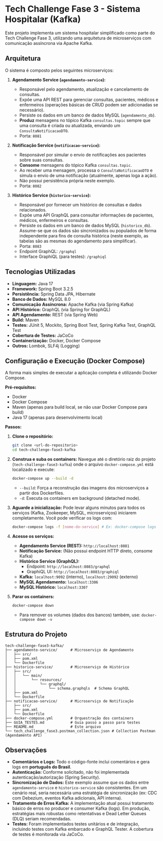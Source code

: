 # Tech Challenge Fase 3 - Sistema Hospitalar (Kafka)

Este projeto implementa um sistema hospitalar simplificado como parte do Tech Challenge Fase 3, utilizando uma arquitetura de microserviços com comunicação assíncrona via Apache Kafka.

## Arquitetura

O sistema é composto pelos seguintes microserviços:

1.  **Agendamento Service (`agendamento-service`):**
    *   Responsável pelo agendamento, atualização e cancelamento de consultas.
    *   Expõe uma API REST para gerenciar consultas, pacientes, médicos e enfermeiros (operações básicas de CRUD podem ser adicionadas se necessário).
    *   Persiste os dados em um banco de dados MySQL (`agendamento_db`).
    *   **Produz** mensagens no tópico Kafka `consultas.topic` sempre que uma consulta é criada ou atualizada, enviando um `ConsultaNotificacaoDTO`.
    *   Porta: `8081`

2.  **Notificação Service (`notificacao-service`):**
    *   Responsável por simular o envio de notificações aos pacientes sobre suas consultas.
    *   **Consome** mensagens do tópico Kafka `consultas.topic`.
    *   Ao receber uma mensagem, processa o `ConsultaNotificacaoDTO` e simula o envio de uma notificação (atualmente, apenas loga a ação).
    *   Não possui persistência própria neste exemplo.
    *   Porta: `8082`

3.  **Histórico Service (`historico-service`):**
    *   Responsável por fornecer um histórico de consultas e dados relacionados.
    *   Expõe uma API GraphQL para consultar informações de pacientes, médicos, enfermeiros e consultas.
    *   Persiste os dados em um banco de dados MySQL (`historico_db`). Assume-se que os dados são sincronizados ou populados de forma independente para fins de consulta histórica (neste exemplo, as tabelas são as mesmas do agendamento para simplificar).
    *   Porta: `8083`
    *   Endpoint GraphQL: `/graphql`
    *   Interface GraphiQL (para testes): `/graphiql`

## Tecnologias Utilizadas

*   **Linguagem:** Java 17
*   **Framework:** Spring Boot 3.2.5
*   **Persistência:** Spring Data JPA, Hibernate
*   **Banco de Dados:** MySQL 8.0
*   **Comunicação Assíncrona:** Apache Kafka (via Spring Kafka)
*   **API Histórico:** GraphQL (via Spring for GraphQL)
*   **API Agendamento:** REST (via Spring Web)
*   **Build:** Maven
*   **Testes:** JUnit 5, Mockito, Spring Boot Test, Spring Kafka Test, GraphQL Test
*   **Cobertura de Testes:** JaCoCo
*   **Containerização:** Docker, Docker Compose
*   **Outros:** Lombok, SLF4j (Logging)

## Configuração e Execução (Docker Compose)

A forma mais simples de executar a aplicação completa é utilizando Docker Compose.

**Pré-requisitos:**

*   Docker
*   Docker Compose
*   Maven (apenas para build local, se não usar Docker Compose para build)
*   Java 17 (apenas para desenvolvimento local)

**Passos:**

1.  **Clone o repositório:**
    ```bash
    git clone <url-do-repositorio>
    cd tech-challenge-fase3-kafka
    ```

2.  **Construa e suba os containers:**
    Navegue até o diretório raiz do projeto (`tech-challenge-fase3-kafka`) onde o arquivo `docker-compose.yml` está localizado e execute:
    ```bash
    docker-compose up --build -d
    ```
    *   `--build`: Força a reconstrução das imagens dos microserviços a partir dos Dockerfiles.
    *   `-d`: Executa os containers em background (detached mode).

3.  **Aguarde a inicialização:** Pode levar alguns minutos para todos os serviços (Kafka, Zookeeper, MySQL, microserviços) iniciarem completamente. Você pode verificar os logs com:
    ```bash
    docker-compose logs -f [nome-do-servico] # Ex: docker-compose logs -f agendamento-service
    ```

4.  **Acesse os serviços:**
    *   **Agendamento Service (REST):** `http://localhost:8081`
    *   **Notificação Service:** (Não possui endpoint HTTP direto, consome Kafka)
    *   **Histórico Service (GraphQL):**
        *   Endpoint: `http://localhost:8083/graphql`
        *   GraphiQL UI: `http://localhost:8083/graphiql`
    *   **Kafka:** `localhost:9092` (interno), `localhost:29092` (externo)
    *   **MySQL Agendamento:** `localhost:3306`
    *   **MySQL Histórico:** `localhost:3307`

5.  **Parar os containers:**
    ```bash
    docker-compose down
    ```
    *   Para remover os volumes (dados dos bancos) também, use: `docker-compose down -v`

## Estrutura do Projeto

```
tech-challenge-fase3-kafka/
├── agendamento-service/      # Microserviço de Agendamento
│   ├── src/
│   ├── pom.xml
│   └── Dockerfile
├── historico-service/        # Microserviço de Histórico
│   ├── src/
│   │   └── main/
│   │       └── resources/
│   │           └── graphql/
│   │               └── schema.graphqls  # Schema GraphQL
│   ├── pom.xml
│   └── Dockerfile
├── notificacao-service/      # Microserviço de Notificação
│   ├── src/
│   ├── pom.xml
│   └── Dockerfile
├── docker-compose.yml        # Orquestração dos containers
├── GUIA_TESTES.md            # Guia passo a passo para testes
├── README.md                 # Este arquivo
└── tech_challenge_fase3.postman_collection.json # Collection Postman (Agendamento API)
```

## Observações

*   **Comentários e Logs:** Todo o código-fonte inclui comentários e gera logs em **português do Brasil**.
*   **Autenticação:** Conforme solicitado, não foi implementada autenticação/autorização (Spring Security).
*   **Sincronização de Dados:** Este exemplo assume que os dados entre `agendamento-service` e `historico-service` são consistentes. Em um cenário real, seria necessária uma estratégia de sincronização (ex: CDC com Debezium, eventos Kafka adicionais, API interna).
*   **Tratamento de Erros Kafka:** A implementação atual possui tratamento básico de erros no producer e consumer Kafka (logs). Em produção, estratégias mais robustas como retentativas e Dead Letter Queues (DLQ) seriam recomendadas.
*   **Testes:** Foram implementados testes unitários e de integração, incluindo testes com Kafka embarcado e GraphQL Tester. A cobertura de testes é monitorada via JaCoCo.

